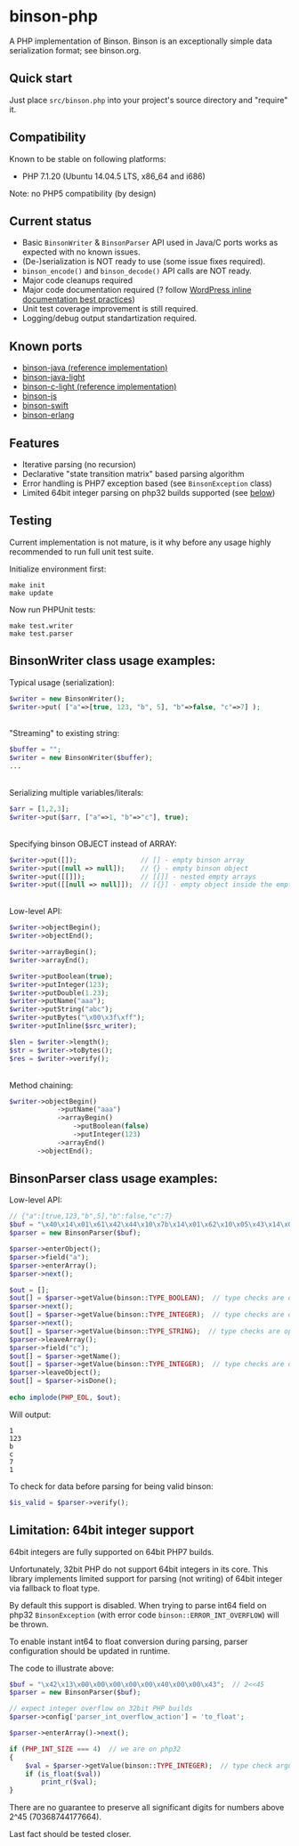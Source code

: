 # binson-php
A PHP implementation of Binson. Binson is an exceptionally simple data serialization format; see binson.org. 

Quick start
-----------

Just place `src/binson.php` into your project's source directory and "require" it.

Compatibility
--------------
Known to be stable on following platforms:
* PHP 7.1.20 (Ubuntu 14.04.5 LTS, x86_64 and i686)

Note: no PHP5 compatibility (by design)

Current status
--------------
* Basic `BinsonWriter` & `BinsonParser` API used in Java/C ports works as expected with no known issues. 
* (De-)serialization is NOT ready to use (some issue fixes required).
* `binson_encode()` and `binson_decode()` API calls are NOT ready.
* Major code cleanups required
* Major code documentation required (? follow [WordPress inline documentation best practices](https://make.wordpress.org/core/handbook/best-practices/inline-documentation-standards/php/))
* Unit test coverage improvement is still required.
* Logging/debug output standartization required.

Known ports
------------
* [binson-java (reference implementation)](https://github.com/franslundberg/binson-java)
* [binson-java-light](https://github.com/franslundberg/binson-java-light)
* [binson-c-light (reference implementation)](https://github.com/assaabloy-ppi/binson-c-light)
* [binson-js](https://github.com/assaabloy-ppi/binson-js)
* [binson-swift](https://github.com/assaabloy-ppi/binson-swift)
* [binson-erlang](https://github.com/assaabloy-ppi/binson-erlang)

Features
-----------
* Iterative parsing (no recursion)
* Declarative "state transition matrix" based parsing algorithm
* Error handling is PHP7 exception based (see `BinsonException` class)
* Limited 64bit integer parsing on php32 builds supported (see [below](#limitation-64bit-integer-support))

Testing
-----------

Current implementation is not mature, is it why before any usage highly recommended to run full unit test suite.

Initialize environment first:
```
make init
make update
```

Now run PHPUnit tests:
```
make test.writer
make test.parser
```

BinsonWriter class usage examples:
-----------

Typical usage (serialization):
```PHP
$writer = new BinsonWriter();
$writer->put( ["a"=>[true, 123, "b", 5], "b"=>false, "c"=>7] );
```
&nbsp;  
"Streaming" to existing string:
```PHP
$buffer = "";
$writer = new BinsonWriter($buffer);
...
```
&nbsp;  
Serializing multiple variables/literals:
```PHP
$arr = [1,2,3];
$writer->put($arr, ["a"=>1, "b"=>"c"], true);
```
&nbsp;  
Specifying binson OBJECT instead of ARRAY:
```PHP
$writer->put([]);                // [] - empty binson array
$writer->put([null => null]);    // {} - empty binson object
$writer->put([[]]);              // [[]] - nested empty arrays
$writer->put([[null => null]]);  // [{}] - empty object inside the empty array
```
&nbsp;  
Low-level API:
```PHP
$writer->objectBegin();
$writer->objectEnd();

$writer->arrayBegin();
$writer->arrayEnd();

$writer->putBoolean(true);
$writer->putInteger(123);
$writer->putDouble(1.23);
$writer->putName("aaa");
$writer->putString("abc");
$writer->putBytes("\x00\x3f\xff");
$writer->putInline($src_writer);

$len = $writer->length();
$str = $writer->toBytes();
$res = $writer->verify();
```
&nbsp;  
Method chaining:
```PHP
$writer->objectBegin()
            ->putName("aaa")
            ->arrayBegin()
                ->putBoolean(false)
                ->putInteger(123)
            ->arrayEnd()
       ->objectEnd();
```

BinsonParser class usage examples:
-----------

Low-level API:
```PHP
// {"a":[true,123,"b",5],"b":false,"c":7}
$buf = "\x40\x14\x01\x61\x42\x44\x10\x7b\x14\x01\x62\x10\x05\x43\x14\x01\x62\x45\x14\x01\x63\x10\x07\x41";
$parser = new BinsonParser($buf);

$parser->enterObject();
$parser->field("a");
$parser->enterArray();
$parser->next();

$out = [];
$out[] = $parser->getValue(binson::TYPE_BOOLEAN);  // type checks are optional
$parser->next();
$out[] = $parser->getValue(binson::TYPE_INTEGER);  // type checks are optional
$parser->next();
$out[] = $parser->getValue(binson::TYPE_STRING);  // type checks are optional
$parser->leaveArray();
$parser->field("c");
$out[] = $parser->getName();
$out[] = $parser->getValue(binson::TYPE_INTEGER);  // type checks are optional
$parser->leaveObject();
$out[] = $parser->isDone();
        
echo implode(PHP_EOL, $out);
```

Will output:
```
1
123
b
c
7
1
```

To check for data before parsing for being valid binson:
```PHP
$is_valid = $parser->verify();
```

Limitation: 64bit integer support
---------------------------------

64bit integers are fully supported on 64bit PHP7 builds.

Unfortunately, 32bit PHP do not support 64bit integers in its core.
This library implements limited support for parsing (not writing) of 64bit integer via fallback to float type.

By default this support is disabled. When trying to parse int64 field on php32 `BinsonException` (with error code `binson::ERROR_INT_OVERFLOW`) will be thrown.

To enable instant int64 to float conversion during parsing, parser configuration should be updated in runtime.

The code to illustrate above:
```php
$buf = "\x42\x13\x00\x00\x00\x00\x00\x40\x00\x00\x43";  // 2<<45
$parser = new BinsonParser($buf);

// expect integer overflow on 32bit PHP builds
$parser->config['parser_int_overflow_action'] = 'to_float';

$parser->enterArray()->next();

if (PHP_INT_SIZE === 4)  // we are on php32
{
    $val = $parser->getValue(binson::TYPE_INTEGER);  // type check argument is optional 
    if (is_float($val))
        print_r($val);
}
```

There are no guarantee to preserve all significant digits for numbers above 2^45 (70368744177664).

Last fact should be tested closer.
